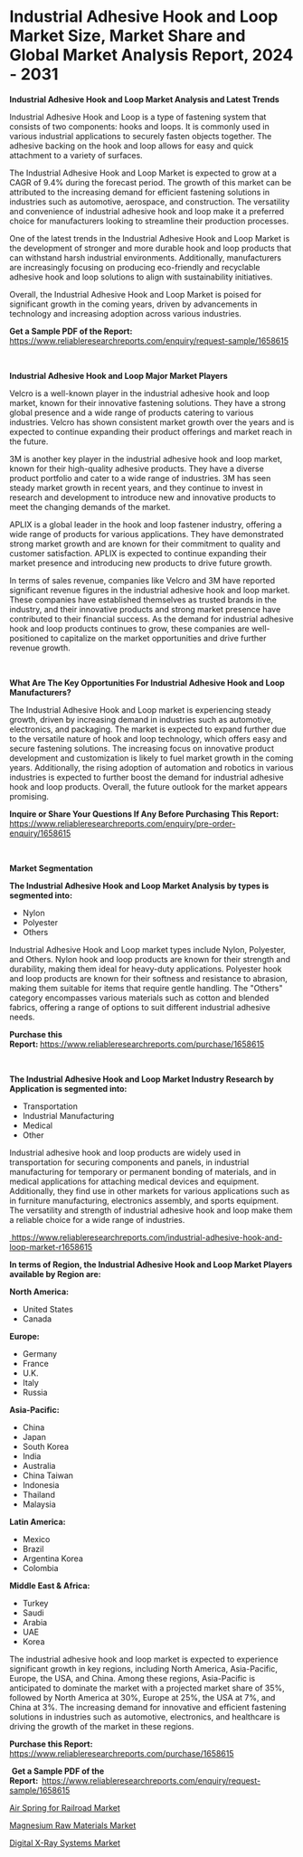 <p><h1>Industrial Adhesive Hook and Loop Market Size, Market Share and Global Market Analysis Report, 2024 - 2031</h1></p><p><strong>Industrial Adhesive Hook and Loop Market Analysis and Latest Trends</strong></p>
<p><p>Industrial Adhesive Hook and Loop is a type of fastening system that consists of two components: hooks and loops. It is commonly used in various industrial applications to securely fasten objects together. The adhesive backing on the hook and loop allows for easy and quick attachment to a variety of surfaces.</p><p>The Industrial Adhesive Hook and Loop Market is expected to grow at a CAGR of 9.4% during the forecast period. The growth of this market can be attributed to the increasing demand for efficient fastening solutions in industries such as automotive, aerospace, and construction. The versatility and convenience of industrial adhesive hook and loop make it a preferred choice for manufacturers looking to streamline their production processes.</p><p>One of the latest trends in the Industrial Adhesive Hook and Loop Market is the development of stronger and more durable hook and loop products that can withstand harsh industrial environments. Additionally, manufacturers are increasingly focusing on producing eco-friendly and recyclable adhesive hook and loop solutions to align with sustainability initiatives.</p><p>Overall, the Industrial Adhesive Hook and Loop Market is poised for significant growth in the coming years, driven by advancements in technology and increasing adoption across various industries.</p></p>
<p><strong>Get a Sample PDF of the Report:&nbsp;</strong> <a href="https://www.reliableresearchreports.com/enquiry/request-sample/1658615">https://www.reliableresearchreports.com/enquiry/request-sample/1658615</a></p>
<p>&nbsp;</p>
<p><strong>Industrial Adhesive Hook and Loop Major Market Players</strong></p>
<p><p>Velcro is a well-known player in the industrial adhesive hook and loop market, known for their innovative fastening solutions. They have a strong global presence and a wide range of products catering to various industries. Velcro has shown consistent market growth over the years and is expected to continue expanding their product offerings and market reach in the future.</p><p>3M is another key player in the industrial adhesive hook and loop market, known for their high-quality adhesive products. They have a diverse product portfolio and cater to a wide range of industries. 3M has seen steady market growth in recent years, and they continue to invest in research and development to introduce new and innovative products to meet the changing demands of the market.</p><p>APLIX is a global leader in the hook and loop fastener industry, offering a wide range of products for various applications. They have demonstrated strong market growth and are known for their commitment to quality and customer satisfaction. APLIX is expected to continue expanding their market presence and introducing new products to drive future growth.</p><p>In terms of sales revenue, companies like Velcro and 3M have reported significant revenue figures in the industrial adhesive hook and loop market. These companies have established themselves as trusted brands in the industry, and their innovative products and strong market presence have contributed to their financial success. As the demand for industrial adhesive hook and loop products continues to grow, these companies are well-positioned to capitalize on the market opportunities and drive further revenue growth.</p></p>
<p>&nbsp;</p>
<p><strong>What Are The Key Opportunities For Industrial Adhesive Hook and Loop Manufacturers?</strong></p>
<p><p>The Industrial Adhesive Hook and Loop market is experiencing steady growth, driven by increasing demand in industries such as automotive, electronics, and packaging. The market is expected to expand further due to the versatile nature of hook and loop technology, which offers easy and secure fastening solutions. The increasing focus on innovative product development and customization is likely to fuel market growth in the coming years. Additionally, the rising adoption of automation and robotics in various industries is expected to further boost the demand for industrial adhesive hook and loop products. Overall, the future outlook for the market appears promising.</p></p>
<p><strong>Inquire or Share Your Questions If Any Before Purchasing This Report:</strong> <a href="https://www.reliableresearchreports.com/enquiry/pre-order-enquiry/1658615">https://www.reliableresearchreports.com/enquiry/pre-order-enquiry/1658615</a></p>
<p>&nbsp;</p>
<p><strong>Market Segmentation</strong></p>
<p><strong>The Industrial Adhesive Hook and Loop Market Analysis by types is segmented into:</strong></p>
<p><ul><li>Nylon</li><li>Polyester</li><li>Others</li></ul></p>
<p><p>Industrial Adhesive Hook and Loop market types include Nylon, Polyester, and Others. Nylon hook and loop products are known for their strength and durability, making them ideal for heavy-duty applications. Polyester hook and loop products are known for their softness and resistance to abrasion, making them suitable for items that require gentle handling. The "Others" category encompasses various materials such as cotton and blended fabrics, offering a range of options to suit different industrial adhesive needs.</p></p>
<p><strong>Purchase this Report:&nbsp;</strong><a href="https://www.reliableresearchreports.com/purchase/1658615">https://www.reliableresearchreports.com/purchase/1658615</a></p>
<p>&nbsp;</p>
<p><strong>The Industrial Adhesive Hook and Loop Market Industry Research by Application is segmented into:</strong></p>
<p><ul><li>Transportation</li><li>Industrial Manufacturing</li><li>Medical</li><li>Other</li></ul></p>
<p><p>Industrial adhesive hook and loop products are widely used in transportation for securing components and panels, in industrial manufacturing for temporary or permanent bonding of materials, and in medical applications for attaching medical devices and equipment. Additionally, they find use in other markets for various applications such as in furniture manufacturing, electronics assembly, and sports equipment. The versatility and strength of industrial adhesive hook and loop make them a reliable choice for a wide range of industries.</p></p>
<p><a href="https://www.reliableresearchreports.com/industrial-adhesive-hook-and-loop-market-r1658615">&nbsp;https://www.reliableresearchreports.com/industrial-adhesive-hook-and-loop-market-r1658615</a></p>
<p><strong>In terms of Region, the Industrial Adhesive Hook and Loop Market Players available by Region are:</strong></p>
<p>
    <p> <strong> North America: </strong>
        <ul>
            <li>United States</li>
            <li>Canada</li>
        </ul>
        </p> 
    <p> <strong> Europe: </strong>
        <ul>
            <li>Germany</li>
            <li>France</li>
            <li>U.K.</li>
            <li>Italy</li>
            <li>Russia</li>
        </ul>
        </p> 
    <p> <strong> Asia-Pacific: </strong>
        <ul>
            <li>China</li>
            <li>Japan</li>
            <li>South Korea</li>
            <li>India</li>
            <li>Australia</li>
            <li>China Taiwan</li>
            <li>Indonesia</li>
            <li>Thailand</li>
            <li>Malaysia</li>
        </ul>
        </p> 
    <p> <strong> Latin America: </strong>
        <ul>
            <li>Mexico</li>
            <li>Brazil</li>
            <li>Argentina Korea</li>
            <li>Colombia</li>
        </ul>
        </p> 
    <p> <strong> Middle East & Africa: </strong>
        <ul>
            <li>Turkey</li>
            <li>Saudi</li>
            <li>Arabia</li>
            <li>UAE</li>
            <li>Korea</li>
        </ul>
    </p>
    </p>
<p><p>The industrial adhesive hook and loop market is expected to experience significant growth in key regions, including North America, Asia-Pacific, Europe, the USA, and China. Among these regions, Asia-Pacific is anticipated to dominate the market with a projected market share of 35%, followed by North America at 30%, Europe at 25%, the USA at 7%, and China at 3%. The increasing demand for innovative and efficient fastening solutions in industries such as automotive, electronics, and healthcare is driving the growth of the market in these regions.</p></p>
<p><strong>Purchase this Report: </strong><a href="https://www.reliableresearchreports.com/purchase/1658615">https://www.reliableresearchreports.com/purchase/1658615</a></p>
<p>&nbsp;<strong>Get a Sample PDF of the Report:&nbsp;&nbsp;</strong><a href="https://www.reliableresearchreports.com/enquiry/request-sample/1658615">https://www.reliableresearchreports.com/enquiry/request-sample/1658615</a></p>
<p><strong></strong></p>
<p><p><a href="https://github.com/eeenafisainka/Market-Research-Report-List-1/blob/main/air-spring-for-railroad-market.md">Air Spring for Railroad Market</a></p><p><a href="https://github.com/fxdvmliw90/Market-Research-Report-List-1/blob/main/magnesium-raw-materials-market.md">Magnesium Raw Materials Market</a></p><p><a href="https://github.com/liliskanaya73/Market-Research-Report-List-1/blob/main/digital-x-ray-systems-market.md">Digital X-Ray Systems Market</a></p></p>